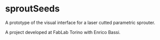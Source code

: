 sproutSeeds
===========

A prototype of the visual interface for a laser cutted parametric sprouter.

A project developed at FabLab Torino with Enrico Bassi.

